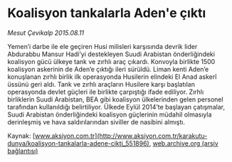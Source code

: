 # Koalisyon tankalarla Aden'e çıktı

*Mesut Çevikalp 2015.08.11*

<div class="pNewsDetailMainContent" itemprop="articleBody">
 <p>
  Yemen’i darbe ile ele geçiren Husi milisleri karşısında devrik lider Abdurabbu Mansur Hadi’yi destekleyen Suudi Arabistan önderliğindeki koalisyon gücü ülkeye tank ve zırhlı araç çıkardı. Konvoyla birlikte 1500 koalisyon askerinin de Aden’e çıktığı ileri sürüldü. Liman kenti Aden’e konuşlanan zırhlı birlik ilk operasyonda Husilerin elindeki El Anad askerî üssünü geri aldı. Tank ve zırhlı araçların Husilere karşı başlatılan operasyonda devlet güçleri ile birlikte çarpıştığı ifade ediliyor. Zırhlı birliklerin Suudi Arabistan, BEA gibi koalisyon ülkelerinden gelen personel tarafından kullanıldığı belirtiliyor. Ülkede Eylül 2014’te başlayan çatışmalar, Suudi Arabistan önderliğindeki koalisyon güçlerinin müdahil olmasıyla derinleşmiş ve hava saldırılarından siviller de nasibini almıştı.
 </p>
</div>


Kaynak: [www.aksiyon.com.tr](http://www.aksiyon.com.tr/karakutu-dunya/koalisyon-tankalarla-adene-cikti_551896), [web.archive.org (arşiv bağlantısı)](http://web.archive.org/web/20150812124940/http://www.aksiyon.com.tr/karakutu-dunya/koalisyon-tankalarla-adene-cikti_551896)
